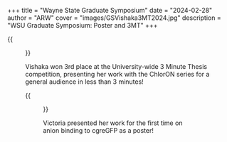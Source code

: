 +++
title = "Wayne State Graduate Symposium"
date = "2024-02-28"
author = "ARW"
cover = "images/GSVishaka3MT2024.jpg"
description = "WSU Graduate Symposium: Poster and 3MT"
+++

{{<figure src="/images/GSVishaka3MT2024.jpg" position="center" style="border-radius: 6px;" >}}

Vishaka won 3rd place at the University-wide 3 Minute Thesis competition, presenting her work with the ChlorON series for a general audience in less than 3 minutes!

{{<figure src="/images/GSVictoriaPoster2024.jpg" position="center" style="border-radius: 6px;" >}}

Victoria presented her work for the first time on anion binding to cgreGFP as a poster!
